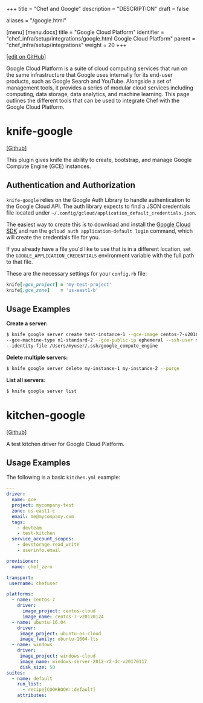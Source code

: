 +++
title = "Chef and Google"
description = "DESCRIPTION"
draft = false

aliases = "/google.html"

[menu]
  [menu.docs]
    title = "Google Cloud Platform"
    identifier = "chef_infra/setup/integrations/google.html Google Cloud Platform"
    parent = "chef_infra/setup/integrations"
    weight = 20
+++    

[\[edit on
GitHub\]](https://github.com/chef/chef-web-docs/blob/master/chef_master/source/google.rst)

Google Cloud Platform is a suite of cloud computing services that run on
the same infrastructure that Google uses internally for its end-user
products, such as Google Search and YouTube. Alongside a set of
management tools, it provides a series of modular cloud services
including computing, data storage, data analytics, and machine learning.
This page outlines the different tools that can be used to integrate
Chef with the Google Cloud Platform.

knife-google
============

[\[Github\]](https://github.com/chef/knife-google)

This plugin gives knife the ability to create, bootstrap, and manage
Google Compute Engine (GCE) instances.

Authentication and Authorization
--------------------------------

`knife-google` relies on the Google Auth Library to handle
authentication to the Google Cloud API. The auth library expects to find
a JSON credentials file located under
`~/.config/gcloud/application_default_credentials.json`.

The easiest way to create this is to download and install the [Google
Cloud SDK](https://cloud.google.com/sdk/) and run the
`gcloud auth application-default login` command, which will create the
credentials file for you.

If you already have a file you'd like to use that is in a different
location, set the `GOOGLE_APPLICATION_CREDENTIALS` environment variable
with the full path to that file.

These are the necessary settings for your `config.rb` file:

``` ruby
knife[:gce_project] = 'my-test-project'
knife[:gce_zone]    = 'us-east1-b'
```

Usage Examples
--------------

**Create a server:**

``` bash
$ knife google server create test-instance-1 --gce-image centos-7-v20160219 \
--gce-machine-type n1-standard-2 --gce-public-ip ephemeral --ssh-user myuser \
--identity-file /Users/myuser/.ssh/google_compute_engine
```

**Delete multiple servers:**

``` bash
$ knife google server delete my-instance-1 my-instance-2 --purge
```

**List all servers:**

``` bash
$ knife google server list
```

kitchen-google
==============

[\[Github\]](https://github.com/test-kitchen/kitchen-google)

A test kitchen driver for Google Cloud Platform.

Usage Examples
--------------

The following is a basic `kitchen.yml` example:

``` yaml
---
driver:
  name: gce
  project: mycompany-test
  zone: us-east1-c
  email: me@mycompany.com
  tags:
    - devteam
    - test-kitchen
  service_account_scopes:
    - devstorage.read_write
    - userinfo.email

provisioner:
  name: chef_zero

transport:
 username: chefuser

platforms:
  - name: centos-7
    driver:
      image_project: centos-cloud
      image_name: centos-7-v20170124
  - name: ubuntu-16.04
    driver:
     image_project: ubuntu-os-cloud
     image_family: ubuntu-1604-lts
  - name: windows
    driver:
     image_project: windows-cloud
     image_name: windows-server-2012-r2-dc-v20170117
     disk_size: 50
suites:
  - name: default
    run_list:
      - recipe[COOKBOOK::default]
    attributes:
```
